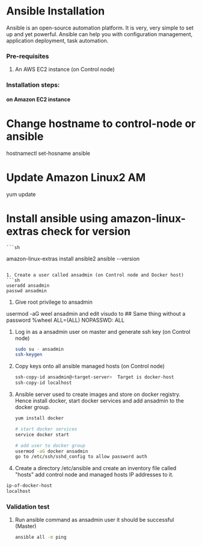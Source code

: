 # Ansible Installation

Ansible is an open-source automation platform. It is very, very simple to set up and yet powerful. Ansible can help you with configuration management, application deployment, task automation.

### Pre-requisites

1. An AWS EC2 instance (on Control node)

### Installation steps:
#### on Amazon EC2 instance

# Change hostname to control-node or ansible
hostnamectl set-hosname ansible

# Update Amazon Linux2 AM
   yum update

# Install ansible using amazon-linux-extras check for version
    ```sh
   amazon-linux-extras install ansible2
   ansible --version
   ```
   
1. Create a user called ansadmin (on Control node and Docker host)  
   ```sh
   useradd ansadmin
   passwd ansadmin
   ```
1. Give root privilege to ansadmin 

usermod -aG weel ansadmin and edit visudo to ## Same thing without a password
 %wheel ALL=(ALL)       NOPASSWD: ALL
   
1. Log in as a ansadmin user on master and generate ssh key (on Control node)
   ```sh 
   sudo su - ansadmin
   ssh-keygen
   ```
1. Copy keys onto all ansible managed hosts (on Control node)
   ```sh 
   ssh-copy-id ansadmin@<target-server>  Target is docker-host
   ssh-copy-id localhost
   ```

1. Ansible server used to create images and store on docker registry. Hence install docker, start docker services and add ansadmin to the docker group. 
   ```sh
   yum install docker
   
   # start docker services 
   service docker start
   
   # add user to docker group 
   usermod -aG docker ansadmin
   go to /etc/ssh/sshd_config to allow password auth
   ```
1. Create a directory /etc/ansible and create an inventory file called "hosts" add control node and managed hosts IP addresses to it. 
 
 ```sh
 ip-of-docker-host
 localhost
 ```
### Validation test

   
1. Run ansible command as ansadmin user it should be successful (Master)
   ```sh 
   ansible all -m ping
   ```
